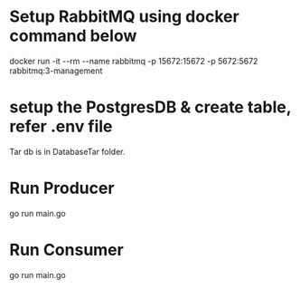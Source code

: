 
# Setup RabbitMQ using docker command below
docker run -it --rm --name rabbitmq -p 15672:15672 -p 5672:5672 rabbitmq:3-management

# setup the PostgresDB & create table, refer .env file
Tar db is in DatabaseTar folder.

# Run Producer
go run main.go


# Run Consumer
go run main.go
